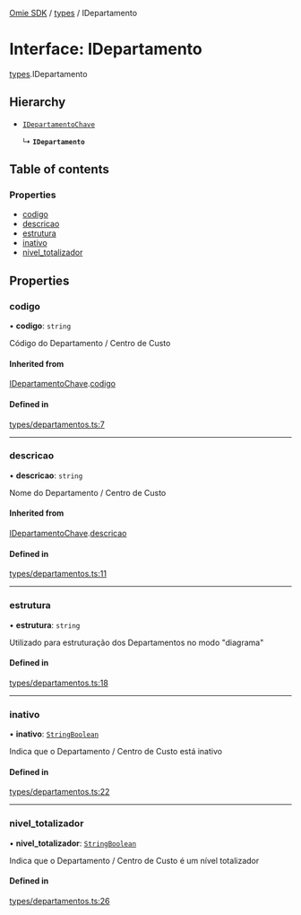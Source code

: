 [Omie SDK](../README.md) / [types](../modules/types.md) / IDepartamento

# Interface: IDepartamento

[types](../modules/types.md).IDepartamento

## Hierarchy

- [`IDepartamentoChave`](types.IDepartamentoChave.md)

  ↳ **`IDepartamento`**

## Table of contents

### Properties

- [codigo](types.IDepartamento.md#codigo)
- [descricao](types.IDepartamento.md#descricao)
- [estrutura](types.IDepartamento.md#estrutura)
- [inativo](types.IDepartamento.md#inativo)
- [nivel\_totalizador](types.IDepartamento.md#nivel_totalizador)

## Properties

### codigo

• **codigo**: `string`

Código do Departamento / Centro de Custo

#### Inherited from

[IDepartamentoChave](types.IDepartamentoChave.md).[codigo](types.IDepartamentoChave.md#codigo)

#### Defined in

[types/departamentos.ts:7](https://github.com/lucas-bogos/omie-sdk/blob/fa631c8/src/types/departamentos.ts#L7)

___

### descricao

• **descricao**: `string`

Nome do Departamento / Centro de Custo

#### Inherited from

[IDepartamentoChave](types.IDepartamentoChave.md).[descricao](types.IDepartamentoChave.md#descricao)

#### Defined in

[types/departamentos.ts:11](https://github.com/lucas-bogos/omie-sdk/blob/fa631c8/src/types/departamentos.ts#L11)

___

### estrutura

• **estrutura**: `string`

Utilizado para estruturação dos Departamentos no modo "diagrama"

#### Defined in

[types/departamentos.ts:18](https://github.com/lucas-bogos/omie-sdk/blob/fa631c8/src/types/departamentos.ts#L18)

___

### inativo

• **inativo**: [`StringBoolean`](../modules/types.md#stringboolean)

Indica que o Departamento / Centro de Custo está inativo

#### Defined in

[types/departamentos.ts:22](https://github.com/lucas-bogos/omie-sdk/blob/fa631c8/src/types/departamentos.ts#L22)

___

### nivel\_totalizador

• **nivel\_totalizador**: [`StringBoolean`](../modules/types.md#stringboolean)

Indica que o Departamento / Centro de Custo é um nível totalizador

#### Defined in

[types/departamentos.ts:26](https://github.com/lucas-bogos/omie-sdk/blob/fa631c8/src/types/departamentos.ts#L26)
